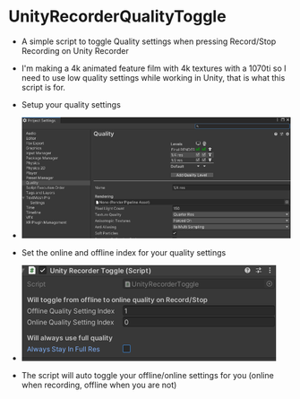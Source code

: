 # UnityRecorderQualityToggle
* A simple script to toggle Quality settings when pressing Record/Stop Recording on Unity Recorder
* I'm making a 4k animated feature film with 4k textures with a 1070ti so I need to use low quality settings while working in Unity, that is what this script is for.

* Setup your quality settings
* ![](https://github.com/mdotstrange/UnityRecorderQualityToggle/raw/main/images/quality.png)

* Set the online and offline index for your quality settings
* ![](https://github.com/mdotstrange/UnityRecorderQualityToggle/raw/main/images/script.png)

* The script will auto toggle your offline/online settings for you (online when recording, offline when you are not)
